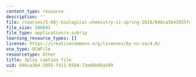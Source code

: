 ```yaml
---
content_type: resource
description: ''
file: /courses/5-08j-biological-chemistry-ii-spring-2016/846ca3b42855fd1185b873ed6b86a589_5BVGTxRKwOw.srt
file_size: 100691
file_type: application/x-subrip
learning_resource_types: []
license: https://creativecommons.org/licenses/by-nc-sa/4.0/
ocw_type: OCWFile
resourcetype: Other
title: 3play caption file
uid: 846ca3b4-2855-fd11-85b8-73ed6b86a589
---
```

